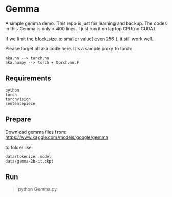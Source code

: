# Gemma

A simple gemma demo. This repo is just for learning and backup. The codes in this Gemma is only < 400 lines. I just run it on laptop CPU(no CUDA).

If we limit the block_size to smaller value( even 256 ), it still work well. 

Please forget all aka code here. It's a sample proxy to torch:

    aka.nn --> torch.nn
    aka.numpy --> torch + torch.nn.F

## Requirements

    python
    torch
    torchvision
    sentencepiece

## Prepare

Download gemma files from: https://www.kaggle.com/models/google/gemma

to folder like:

    data/tokenizer.model
    data/gemma-2b-it.ckpt

## Run

> python Gemma.py
